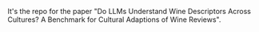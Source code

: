 It's the repo for the paper "Do LLMs Understand Wine Descriptors Across Cultures? A Benchmark for Cultural Adaptions of Wine Reviews".

